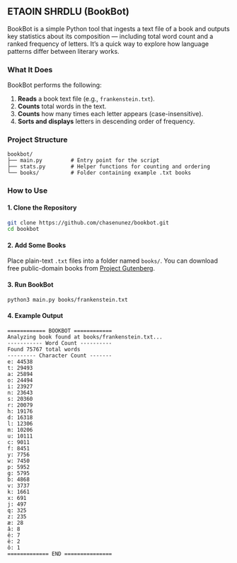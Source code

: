 ## ETAOIN SHRDLU (BookBot)

BookBot is a simple Python tool that ingests a text file of a book and outputs key statistics about its composition — including total word count and a ranked frequency of letters. It’s a quick way to explore how language patterns differ between literary works.

### What It Does

BookBot performs the following:

1. **Reads** a book text file (e.g., `frankenstein.txt`).
2. **Counts** total words in the text.
3. **Counts** how many times each letter appears (case-insensitive).
4. **Sorts and displays** letters in descending order of frequency.

### Project Structure

```
bookbot/
├── main.py         # Entry point for the script
├── stats.py        # Helper functions for counting and ordering
└── books/          # Folder containing example .txt books
```

### How to Use

#### 1. Clone the Repository

```bash
git clone https://github.com/chasenunez/bookbot.git
cd bookbot
```

#### 2. Add Some Books

Place plain-text `.txt` files into a folder named `books/`.
You can download free public-domain books from [Project Gutenberg](https://www.gutenberg.org/).

#### 3. Run BookBot

```bash
python3 main.py books/frankenstein.txt
```

#### 4. Example Output

```
============ BOOKBOT ============
Analyzing book found at books/frankenstein.txt...
----------- Word Count ----------
Found 75767 total words
--------- Character Count -------
e: 44538
t: 29493
a: 25894
o: 24494
i: 23927
n: 23643
s: 20360
r: 20079
h: 19176
d: 16318
l: 12306
m: 10206
u: 10111
c: 9011
f: 8451
y: 7756
w: 7450
p: 5952
g: 5795
b: 4868
v: 3737
k: 1661
x: 691
j: 497
q: 325
z: 235
æ: 28
â: 8
ê: 7
ë: 2
ô: 1
============= END ===============
```
